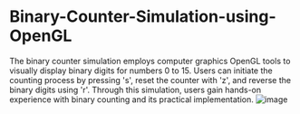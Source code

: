 # Binary-Counter-Simulation-using-OpenGL
The binary counter simulation employs computer graphics OpenGL tools to visually display binary digits for 
numbers 0 to 15. Users can initiate the counting process by pressing 's', reset the counter with 'z', 
and reverse the binary digits using 'r'. Through this simulation, users gain hands-on experience with 
binary counting and its practical implementation. 
![image](https://github.com/Mahalakshmil2003/Binary-Counter/assets/95754399/4d48b729-e930-4533-8f6a-2c072b371b52)
